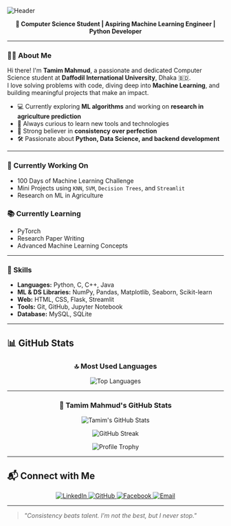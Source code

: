 ![Header](https://capsule-render.vercel.app/api?type=waving&color=gradient&height=200&section=header&text=Hi%20I'm%20Tamim%20👋&fontSize=40&fontAlignY=35)

<p align="center">
  <b>🚀 Computer Science Student | Aspiring Machine Learning Engineer | Python Developer</b>
</p>

---

### 🧑‍💻 About Me

Hi there! I'm **Tamim Mahmud**, a passionate and dedicated Computer Science student at **Daffodil International University**, Dhaka 🇧🇩.  
I love solving problems with code, diving deep into **Machine Learning**, and building meaningful projects that make an impact.

- 💻 Currently exploring **ML algorithms** and working on **research in agriculture prediction**
- 🧠 Always curious to learn new tools and technologies
- 🌱 Strong believer in **consistency over perfection**
- 🛠 Passionate about **Python, Data Science, and backend development**

---

### 🔭 Currently Working On
- 100 Days of Machine Learning Challenge
- Mini Projects using `KNN`, `SVM`, `Decision Trees`, and `Streamlit`
- Research on ML in Agriculture

### 📚 Currently Learning
- PyTorch
- Research Paper Writing
- Advanced Machine Learning Concepts

---

### 💼 Skills

- **Languages:** Python, C, C++, Java  
- **ML & DS Libraries:** NumPy, Pandas, Matplotlib, Seaborn, Scikit-learn  
- **Web:** HTML, CSS, Flask, Streamlit  
- **Tools:** Git, GitHub, Jupyter Notebook  
- **Database:** MySQL, SQLite  

---

## 📊 GitHub Stats

<div align="center">

### 🔝 Most Used Languages
![Top Languages](https://github-readme-stats.vercel.app/api/top-langs/?username=tamim1249&layout=donut&langs_count=6&theme=radical)

---

### 🚀 Tamim Mahmud's GitHub Stats
![Tamim's GitHub Stats](https://github-readme-stats.vercel.app/api?username=tamim1249&show_icons=true&theme=radical&count_private=true)

![GitHub Streak](https://streak-stats.demolab.com?user=tamim1249&theme=radical&hide_border=true)

![Profile Trophy](https://github-profile-trophy.vercel.app/?username=tamim1249&theme=radical&row=1&margin-w=10&no-bg=true)

</div>



---

## 📬 Connect with Me

<p align="center">
  <a href="https://www.linkedin.com/in/tamim-mahmud91437/" target="_blank">
    <img src="https://img.shields.io/badge/LinkedIn-0077B5?style=for-the-badge&logo=linkedin&logoColor=white" alt="LinkedIn"/>
  </a>
  <a href="https://github.com/tamim1249" target="_blank">
    <img src="https://img.shields.io/badge/GitHub-100000?style=for-the-badge&logo=github&logoColor=white" alt="GitHub"/>
  </a>
  <a href="https://web.facebook.com/tamim23w" target="_blank">
    <img src="https://img.shields.io/badge/Facebook-1877F2?style=for-the-badge&logo=facebook&logoColor=white" alt="Facebook"/>
  </a>
  <a href="mailto:tamimmahmud91437@gmail.com">
    <img src="https://img.shields.io/badge/Gmail-EA4335?style=for-the-badge&logo=gmail&logoColor=white" alt="Email"/>
  </a>
</p>

---

> *"Consistency beats talent. I’m not the best, but I never stop."*
